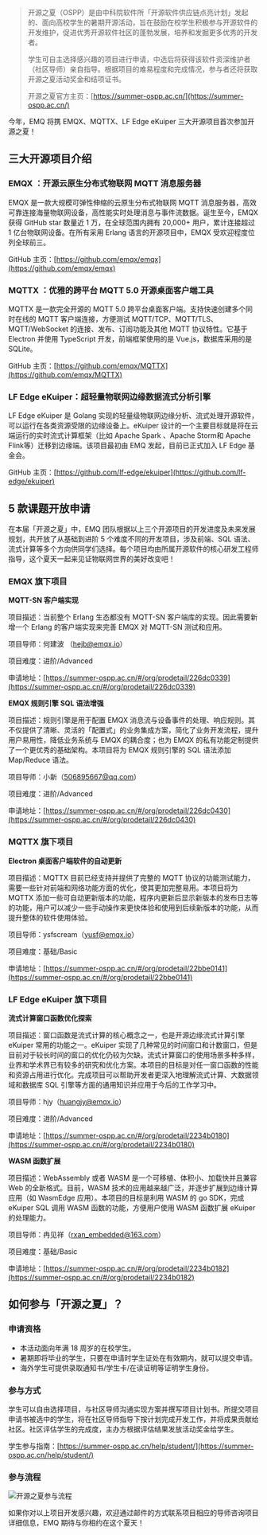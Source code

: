 > 开源之夏（OSPP）是由中科院软件所「开源软件供应链点亮计划」发起的、面向高校学生的暑期开源活动，旨在鼓励在校学生积极参与开源软件的开发维护，促进优秀开源软件社区的蓬勃发展，培养和发掘更多优秀的开发者。 
>
> 学生可自主选择感兴趣的项目进行申请，中选后将获得该软件资深维护者（社区导师）亲自指导。根据项目的难易程度和完成情况，参与者还将获取开源之夏活动奖金和结项证书。
>
> 开源之夏官方主页：[https://summer-ospp.ac.cn/](https://summer-ospp.ac.cn/) 

今年，EMQ 将携 EMQX、MQTTX、LF Edge eKuiper 三大开源项目首次参加开源之夏！

## 三大开源项目介绍

### EMQX ：开源云原生分布式物联网 MQTT 消息服务器

EMQX 是一款大规模可弹性伸缩的云原生分布式物联网 MQTT 消息服务器，高效可靠连接海量物联网设备，高性能实时处理消息与事件流数据。诞生至今，EMQX 获得 GitHub star 数量近 1 万，在全球范围内拥有 20,000+ 用户，累计连接超过 1 亿台物联网设备。在所有采用 Erlang 语言的开源项目中，EMQX 受欢迎程度位列全球前三。

GitHub 主页：[https://github.com/emqx/emqx](https://github.com/emqx/emqx) 

### MQTTX ：优雅的跨平台 MQTT 5.0 开源桌面客户端工具

MQTTX 是一款完全开源的 MQTT 5.0 跨平台桌面客户端。支持快速创建多个同时在线的 MQTT 客户端连接，方便测试 MQTT/TCP、MQTT/TLS、MQTT/WebSocket 的连接、发布、订阅功能及其他 MQTT 协议特性。它基于 Electron 并使用 TypeScript 开发，前端框架使用的是 Vue.js，数据库采用的是 SQLite。

GitHub 主页：[https://github.com/emqx/MQTTX](https://github.com/emqx/MQTTX) 

### LF Edge eKuiper：超轻量物联网边缘数据流式分析引擎

LF Edge eKuiper 是 Golang 实现的轻量级物联网边缘分析、流式处理开源软件，可以运行在各类资源受限的边缘设备上。eKuiper 设计的一个主要目标就是将在云端运行的实时流式计算框架（比如 Apache Spark 、Apache Storm和 Apache Flink等）迁移到边缘端。该项目最初由 EMQ 发起，目前已正式加入 LF Edge 基金会。

GitHub 主页：[https://github.com/lf-edge/ekuiper](https://github.com/lf-edge/ekuiper) 

## 5 款课题开放申请

在本届「开源之夏」中，EMQ 团队根据以上三个开源项目的开发进度及未来发展规划，共开放了从基础到进阶 5 个难度不同的开发项目，涉及前端、SQL 语法、流式计算等多个方向供同学们选择。每个项目均由所属开源软件的核心研发工程师指导，这个夏天一起来见证物联网世界的美好改变吧！

### EMQX 旗下项目

**MQTT-SN 客户端实现**

项目描述：当前整个 Erlang 生态都没有 MQTT-SN 客户端库的实现。因此需要新增一个 Erlang 的客户端实现来完善 EMQX 对 MQTT-SN 测试和应用。

项目导师：何建波 （hejb@emqx.io）

项目难度：进阶/Advanced

申请地址：[https://summer-ospp.ac.cn/#/org/prodetail/226dc0339](https://summer-ospp.ac.cn/#/org/prodetail/226dc0339) 

**EMQX 规则引擎 SQL 语法增强**

项目描述：规则引擎是用于配置 EMQX 消息流与设备事件的处理、响应规则。其不仅提供了清晰、灵活的「配置式」的业务集成方案，简化了业务开发流程，提升用户易用性，降低业务系统与 EMQX 的耦合度；也为 EMQX 的私有功能定制提供了一个更优秀的基础架构。本项目将为 EMQX 规则引擎的 SQL 语法添加 Map/Reduce 语法。

项目导师：小新（[506895667@qq.com](mailto:506895667@qq.com)）

项目难度：进阶/Advanced

申请地址：[https://summer-ospp.ac.cn/#/org/prodetail/226dc0430](https://summer-ospp.ac.cn/#/org/prodetail/226dc0430) 

### MQTTX 旗下项目

**Electron 桌面客户端软件的自动更新**

项目描述：MQTTX 目前已经支持并提供了完整的 MQTT 协议的功能测试能力，需要一些针对前端和网络功能方面的优化，使其更加完整易用。本项目将为 MQTTX 添加一些可自动更新版本的功能，程序内更新后显示新版本的发布日志等的功能，用户可以减少一些手动操作来更快体验和使用到后续新版本的功能，从而提升整体的软件使用体验。

项目导师：ysfscream（[yusf@emqx.io](mailto:yusf@emqx.io)）

项目难度：基础/Basic 

申请地址：[https://summer-ospp.ac.cn/#/org/prodetail/22bbe0141](https://summer-ospp.ac.cn/#/org/prodetail/22bbe0141) 

### LF Edge eKuiper 旗下项目

**流式计算窗口函数优化探索**

项目描述：窗口函数是流式计算的核心概念之一，也是开源边缘流式计算引擎 eKuiper 常用的功能之一。eKuiper 实现了几种常见的时间窗口和计数窗口，但是目前对于较长时间的窗口的优化仍较为欠缺。流式计算窗口的使用场景多种多样，业界和学术界已有较多的研究和优化方案。本项目的目标是对任一窗口函数的性能和资源占用进行优化。完成项目可以帮助开发者更深入地理解流式计算、大数据领域和数据库 SQL 引擎等方面的通用知识并应用于今后的工作学习中。

项目导师：hjy（[huangjy@emqx.io](mailto:huangjy@emqx.io)）

项目难度：进阶/Advanced

申请地址：[https://summer-ospp.ac.cn/#/org/prodetail/2234b0180](https://summer-ospp.ac.cn/#/org/prodetail/2234b0180) 

**WASM 函数扩展**

项目描述：WebAssembly 或者 WASM 是一个可移植、体积小、加载快并且兼容 Web 的全新格式。目前，WASM 技术的应用越来越广泛，并逐步扩展到边缘计算应用（如 WasmEdge 应用）。本项目的目标是利用 WASM 的 go SDK，完成 eKuiper SQL 调用 WASM 函数的功能，方便用户使用 WASM 函数扩展 eKuiper 的处理能力。

项目导师：冉见祥（[rxan_embedded@163.com](mailto:rxan_embedded@163.com)）

项目难度：基础/Basic

申请地址：[https://summer-ospp.ac.cn/#/org/prodetail/2234b0182](https://summer-ospp.ac.cn/#/org/prodetail/2234b0182) 

## 如何参与「开源之夏」？

### 申请资格

- 本活动面向年满 18 周岁的在校学生。
- 暑期即将毕业的学生，只要在申请时学生证处在有效期内，就可以提交申请。
- 海外学生可提供录取通知书/学生卡/在读证明等证明学生身份。

### 参与方式

学生可以自由选择项目，与社区导师沟通实现方案并撰写项目计划书。所提交项目申请书被选中的学生，将在社区导师指导下按计划完成开发工作，并将成果贡献给社区。社区评估学生的完成度，主办方根据评估结果发放活动奖金给学生。

学生参与指南：[https://summer-ospp.ac.cn/help/student/](https://summer-ospp.ac.cn/help/student/) 

### 参与流程

![开源之夏参与流程](https://assets.emqx.com/images/80a35c3a4b7a8f1aae4953c2af644114.png)
 
如果你对以上项目开发感兴趣，欢迎通过邮件的方式联系项目相应的导师咨询项目详细信息，EMQ 期待与你相约在这个夏天！
